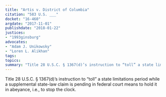 ```yaml
---
title: "Artis v. District of Columbia"
citation: "583 U.S. ___"
docket: "16-460"
argdate: "2017-11-01"
publishdate: "2018-01-22"
justices:
- "1993ginsburg"
advocates:
- "Adam J. Unikowsky"
- "Loren L. Alikhan"
tags:
topics:
summary: "Title 28 U.S.C. § 1367(d)’s instruction to “toll” a state limitations period while a supplemental state-law claim is pending in federal court means to hold it in abeyance, i.e., to stop the clock."
---
```

Title 28 U.S.C. § 1367(d)’s instruction to “toll” a state limitations period while a supplemental state-law claim is pending in federal court means to hold it in abeyance, i.e., to stop the clock.

